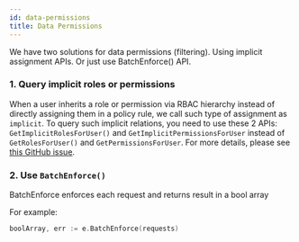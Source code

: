 ```yaml
---
id: data-permissions
title: Data Permissions
---
```


We have two solutions for data permissions (filtering). Using implicit assignment APIs. Or just use BatchEnforce() API.

### 1. Query implicit roles or permissions

When a user inherits a role or permission via RBAC hierarchy instead of directly assigning them in a policy rule, we call such type of assignment as ``implicit``.
To query such implicit relations, you need to use these 2 APIs: ``GetImplicitRolesForUser()`` and ``GetImplicitPermissionsForUser`` instead of ``GetRolesForUser()`` and ``GetPermissionsForUser``. For more details, please see [this GitHub issue](https://github.com/casbin/casbin/issues/137).

### 2. Use `BatchEnforce()`

BatchEnforce enforces each request and returns result in a bool array

For example:

<!--DOCUSAURUS_CODE_TABS-->

<!--Go-->
```go
boolArray, err := e.BatchEnforce(requests)
```
<!--END_DOCUSAURUS_CODE_TABS-->
